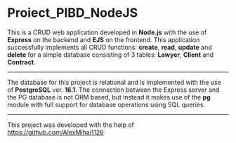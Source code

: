 # Proiect_PIBD_NodeJS

This is a CRUD web application developed in **Node.js** with the use of **Express** on the backend and **EJS** on the frontend. This application successfully implements all CRUD functions: **create**, **read**, **update** and **delete** for a simple database consisting of 3 tables: **Lawyer**, **Client** and **Contract**.

***

The database for this project is relational and is implemented with the use of **PostgreSQL** ver. **16.1**. The connection between the Express server and the PG database is not ORM based, but instead it makes use of the **pg** module with full support for database operations using SQL queries.

***

This project was developed with the help of https://github.com/AlexMihai1126
